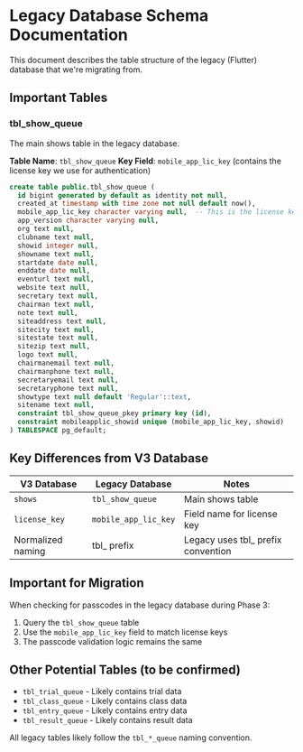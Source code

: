 # Legacy Database Schema Documentation

This document describes the table structure of the legacy (Flutter) database that we're migrating from.

## Important Tables

### tbl_show_queue
The main shows table in the legacy database.

**Table Name**: `tbl_show_queue`
**Key Field**: `mobile_app_lic_key` (contains the license key we use for authentication)

```sql
create table public.tbl_show_queue (
  id bigint generated by default as identity not null,
  created_at timestamp with time zone not null default now(),
  mobile_app_lic_key character varying null,  -- This is the license key field!
  app_version character varying null,
  org text null,
  clubname text null,
  showid integer null,
  showname text null,
  startdate date null,
  enddate date null,
  eventurl text null,
  website text null,
  secretary text null,
  chairman text null,
  note text null,
  siteaddress text null,
  sitecity text null,
  sitestate text null,
  sitezip text null,
  logo text null,
  chairmanemail text null,
  chairmanphone text null,
  secretaryemail text null,
  secretaryphone text null,
  showtype text null default 'Regular'::text,
  sitename text null,
  constraint tbl_show_queue_pkey primary key (id),
  constraint mobileapplic_showid unique (mobile_app_lic_key, showid)
) TABLESPACE pg_default;
```

## Key Differences from V3 Database

| V3 Database | Legacy Database | Notes |
|-------------|----------------|-------|
| `shows` | `tbl_show_queue` | Main shows table |
| `license_key` | `mobile_app_lic_key` | Field name for license key |
| Normalized naming | tbl_ prefix | Legacy uses tbl_ prefix convention |

## Important for Migration

When checking for passcodes in the legacy database during Phase 3:
1. Query the `tbl_show_queue` table
2. Use the `mobile_app_lic_key` field to match license keys
3. The passcode validation logic remains the same

## Other Potential Tables (to be confirmed)
- `tbl_trial_queue` - Likely contains trial data
- `tbl_class_queue` - Likely contains class data
- `tbl_entry_queue` - Likely contains entry data
- `tbl_result_queue` - Likely contains result data

All legacy tables likely follow the `tbl_*_queue` naming convention.